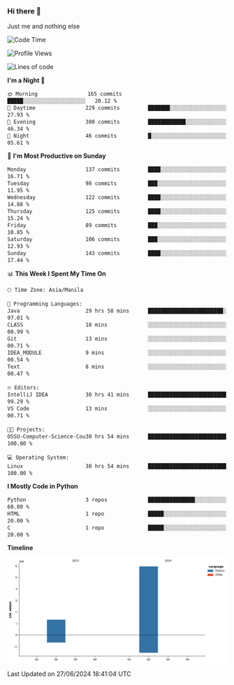 ### Hi there 👋

Just me and nothing else


<!--START_SECTION:waka-->
![Code Time](http://img.shields.io/badge/Code%20Time-446%20hrs%2042%20mins-blue)

![Profile Views](http://img.shields.io/badge/Profile%20Views-24-blue)

![Lines of code](https://img.shields.io/badge/From%20Hello%20World%20I%27ve%20Written-7.3%20million%20lines%20of%20code-blue)

**I'm a Night 🦉** 

```text
🌞 Morning                165 commits         █████░░░░░░░░░░░░░░░░░░░░   20.12 % 
🌆 Daytime                229 commits         ███████░░░░░░░░░░░░░░░░░░   27.93 % 
🌃 Evening                380 commits         ████████████░░░░░░░░░░░░░   46.34 % 
🌙 Night                  46 commits          █░░░░░░░░░░░░░░░░░░░░░░░░   05.61 % 
```
📅 **I'm Most Productive on Sunday** 

```text
Monday                   137 commits         ████░░░░░░░░░░░░░░░░░░░░░   16.71 % 
Tuesday                  98 commits          ███░░░░░░░░░░░░░░░░░░░░░░   11.95 % 
Wednesday                122 commits         ████░░░░░░░░░░░░░░░░░░░░░   14.88 % 
Thursday                 125 commits         ████░░░░░░░░░░░░░░░░░░░░░   15.24 % 
Friday                   89 commits          ███░░░░░░░░░░░░░░░░░░░░░░   10.85 % 
Saturday                 106 commits         ███░░░░░░░░░░░░░░░░░░░░░░   12.93 % 
Sunday                   143 commits         ████░░░░░░░░░░░░░░░░░░░░░   17.44 % 
```


📊 **This Week I Spent My Time On** 

```text
🕑︎ Time Zone: Asia/Manila

💬 Programming Languages: 
Java                     29 hrs 58 mins      ████████████████████████░   97.01 % 
CLASS                    18 mins             ░░░░░░░░░░░░░░░░░░░░░░░░░   00.99 % 
Git                      13 mins             ░░░░░░░░░░░░░░░░░░░░░░░░░   00.71 % 
IDEA_MODULE              9 mins              ░░░░░░░░░░░░░░░░░░░░░░░░░   00.54 % 
Text                     8 mins              ░░░░░░░░░░░░░░░░░░░░░░░░░   00.47 % 

🔥 Editors: 
IntelliJ IDEA            30 hrs 41 mins      █████████████████████████   99.29 % 
VS Code                  13 mins             ░░░░░░░░░░░░░░░░░░░░░░░░░   00.71 % 

🐱‍💻 Projects: 
OSSU-Computer-Science-Cou30 hrs 54 mins      █████████████████████████   100.00 % 

💻 Operating System: 
Linux                    30 hrs 54 mins      █████████████████████████   100.00 % 
```

**I Mostly Code in Python** 

```text
Python                   3 repos             ███████████████░░░░░░░░░░   60.00 % 
HTML                     1 repo              █████░░░░░░░░░░░░░░░░░░░░   20.00 % 
C                        1 repo              █████░░░░░░░░░░░░░░░░░░░░   20.00 % 
```



**Timeline**

![Lines of Code chart](https://raw.githubusercontent.com/brutist/brutist/main/assets/bar_graph.png)


 Last Updated on 27/06/2024 18:41:04 UTC
<!--END_SECTION:waka-->
